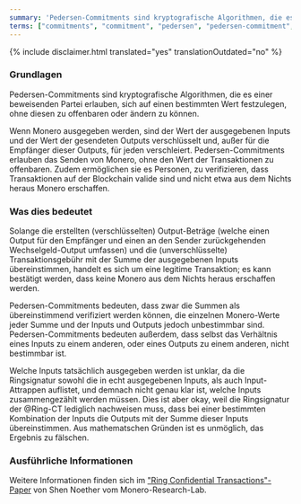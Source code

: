 ```yaml
---
summary: 'Pedersen-Commitments sind kryptografische Algorithmen, die es einer beweisenden Partei erlauben, sich auf einen bestimmten Wert festzulegen, ohne diesen zu offenbaren oder ändern zu können'
terms: ["commitments", "commitment", "pedersen", "pedersen-commitment", "pedersen-commitments", "Pedersen-Commitment", "Pedersen-Commitments", "Commitment", "Commitments"]
---
```


{% include disclaimer.html translated="yes" translationOutdated="no" %}

### Grundlagen

Pedersen-Commitments sind kryptografische Algorithmen, die es einer
beweisenden Partei erlauben, sich auf einen bestimmten Wert festzulegen,
ohne diesen zu offenbaren oder ändern zu können.

Wenn Monero ausgegeben werden, sind der Wert der ausgegebenen Inputs und der
Wert der gesendeten Outputs verschlüsselt und, außer für die Empfänger
dieser Outputs, für jeden verschleiert. Pedersen-Commitments erlauben das
Senden von Monero, ohne den Wert der Transaktionen zu offenbaren. Zudem
ermöglichen sie es Personen, zu verifizieren, dass Transaktionen auf der
Blockchain valide sind und nicht etwa aus dem Nichts heraus Monero
erschaffen.

### Was dies bedeutet

Solange die erstellten (verschlüsselten) Output-Beträge (welche einen Output
für den Empfänger und einen an den Sender zurückgehenden Wechselgeld-Output
umfassen) und die (unverschlüsselte) Transaktionsgebühr mit der Summe der
ausgegebenen Inputs übereinstimmen, handelt es sich um eine legitime
Transaktion; es kann bestätigt werden, dass keine Monero aus dem Nichts
heraus erschaffen werden.

Pedersen-Commitments bedeuten, dass zwar die Summen als übereinstimmend
verifiziert werden können, die einzelnen Monero-Werte jeder Summe und der
Inputs und Outputs jedoch unbestimmbar sind. Pedersen-Commitments bedeuten
außerdem, dass selbst das Verhältnis eines Inputs zu einem anderen, oder
eines Outputs zu einem anderen, nicht bestimmbar ist.

Welche Inputs tatsächlich ausgegeben werden ist unklar, da die Ringsignatur
sowohl die in echt ausgegebenen Inputs, als auch Input-Attrappen auflistet,
und demnach nicht genau klar ist, welche Inputs zusammengezählt werden
müssen. Dies ist aber okay, weil die Ringsignatur der @Ring-CT lediglich
nachweisen muss, dass bei einer bestimmten Kombination der Inputs die
Outputs mit der Summe dieser Inputs übereinstimmen. Aus mathematschen
Gründen ist es unmöglich, das Ergebnis zu fälschen.

### Ausführliche Informationen

Weitere Informationen finden sich im ["Ring Confidential
Transactions"-Paper](https://eprint.iacr.org/2015/1098.pdf) von Shen Noether
vom Monero-Research-Lab.
